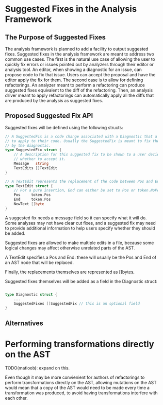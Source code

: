 # Suggested Fixes in the Analysis Framework

## The Purpose of Suggested Fixes

The analysis framework is planned to add a facility to output
suggested fixes. Suggested fixes in the analysis framework
are meant to address two common use cases. The first is the
natural use case of allowing the user to quickly fix errors or issues
pointed out by analyzers through their editor or analysis tool.
An editor, when showing a diagnostic for an issue, can propose
code to fix that issue. Users can accept the proposal and have
the editor apply the fix for them. The second case is to allow
for defining refactorings. An analyzer meant to perform a
refactoring can produce suggested fixes equivalent to the diff
of the refactoring. Then, an analysis driver meant to apply
refactorings can automatically apply all the diffs that
are produced by the analysis as suggested fixes.

## Proposed Suggested Fix API

Suggested fixes will be defined using the following structs:

```go
// A SuggestedFix is a code change associated with a Diagnostic that a user can choose
// to apply to their code. Usually the SuggestedFix is meant to fix the issue flagged
// by the diagnostic.
type SuggestedFix struct {
	// A description for this suggested fix to be shown to a user deciding
	// whether to accept it.
	Message   string
	TextEdits []TextEdit
}

// A TextEdit represents the replacement of the code between Pos and End with the new text.
type TextEdit struct {
	// For a pure insertion, End can either be set to Pos or token.NoPos.
	Pos     token.Pos
	End     token.Pos
	NewText []byte
}
```

A suggested fix needs a message field so it can specify what it will do.
Some analyses may not have clear cut fixes, and a suggested fix may need
to provide additional information to help users specify whether they
should be added.

Suggested fixes are allowed to make multiple
edits in a file, because some logical changes may affect otherwise
unrelated parts of the AST.

A TextEdit specifies a Pos and End: these will usually be the Pos
and End of an AST node that will be replaced.

Finally, the replacements themselves are represented as []bytes.


Suggested fixes themselves will be added as a field in the
Diagnostic struct:

```go

type Diagnostic struct {
	...
	SuggestedFixes []SuggestedFix // this is an optional field
}

```

## Alternatives

# Performing transformations directly on the AST

TODO(matloob): expand on this.

Even though it may be more convienient
for authors of refactorings to perform transformations directly on
the AST, allowing mutations on the AST would mean that a copy of the AST
would need to be made every time a transformation was produced, to avoid
having transformations interfere with each other.
